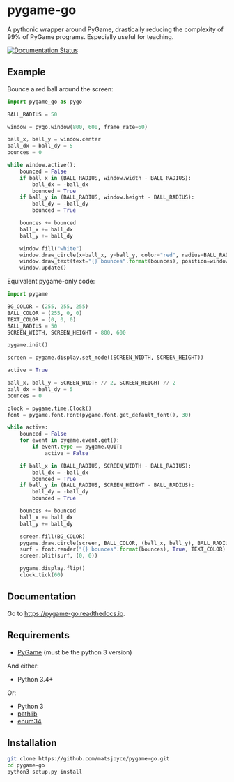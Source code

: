 pygame-go
=========

A pythonic wrapper around PyGame, drastically reducing the complexity of 99% of PyGame programs. Especially useful for teaching.

[![Documentation Status](https://readthedocs.org/projects/pygame-go/badge/?version=latest)](http://pygame-go.readthedocs.io/en/latest/?badge=latest)

Example
-------

Bounce a red ball around the screen:

```python
import pygame_go as pygo

BALL_RADIUS = 50

window = pygo.window(800, 600, frame_rate=60)

ball_x, ball_y = window.center
ball_dx = ball_dy = 5
bounces = 0

while window.active():
    bounced = False
    if ball_x in (BALL_RADIUS, window.width - BALL_RADIUS):
        ball_dx = -ball_dx
        bounced = True
    if ball_y in (BALL_RADIUS, window.height - BALL_RADIUS):
        ball_dy = -ball_dy
        bounced = True

    bounces += bounced
    ball_x += ball_dx
    ball_y += ball_dy

    window.fill("white")
    window.draw_circle(x=ball_x, y=ball_y, color="red", radius=BALL_RADIUS)
    window.draw_text(text="{} bounces".format(bounces), position=window.topleft, color="black")
    window.update()
```

Equivalent pygame-only code:

```python
import pygame

BG_COLOR = (255, 255, 255)
BALL_COLOR = (255, 0, 0)
TEXT_COLOR = (0, 0, 0)
BALL_RADIUS = 50
SCREEN_WIDTH, SCREEN_HEIGHT = 800, 600

pygame.init()

screen = pygame.display.set_mode((SCREEN_WIDTH, SCREEN_HEIGHT))

active = True

ball_x, ball_y = SCREEN_WIDTH // 2, SCREEN_HEIGHT // 2
ball_dx = ball_dy = 5
bounces = 0

clock = pygame.time.Clock()
font = pygame.font.Font(pygame.font.get_default_font(), 30)

while active:
    bounced = False
    for event in pygame.event.get():
        if event.type == pygame.QUIT:
            active = False

    if ball_x in (BALL_RADIUS, SCREEN_WIDTH - BALL_RADIUS):
        ball_dx = -ball_dx
        bounced = True
    if ball_y in (BALL_RADIUS, SCREEN_HEIGHT - BALL_RADIUS):
        ball_dy = -ball_dy
        bounced = True

    bounces += bounced
    ball_x += ball_dx
    ball_y += ball_dy

    screen.fill(BG_COLOR)
    pygame.draw.circle(screen, BALL_COLOR, (ball_x, ball_y), BALL_RADIUS)
    surf = font.render("{} bounces".format(bounces), True, TEXT_COLOR)
    screen.blit(surf, (0, 0))

    pygame.display.flip()
    clock.tick(60)
```

Documentation
-------------

Go to https://pygame-go.readthedocs.io.

Requirements
------------

 - [PyGame](https://pypi.python.org/pypi/Pygame) (must be the python 3 version)

And either:

 - Python 3.4+

Or:

  - Python 3
  - [pathlib](https://pypi.python.org/pypi/pathlib)
  - [enum34](https://pypi.python.org/pypi/enum34)

Installation
------------

```bash
git clone https://github.com/matsjoyce/pygame-go.git
cd pygame-go
python3 setup.py install
```
